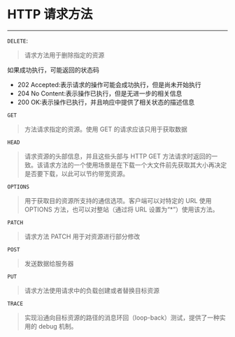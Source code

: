# HTTP 请求方法

---

`DELETE`:

> 请求方法用于删除指定的资源

如果成功执行，可能返回的状态码

- 202 Accepted:表示请求的操作可能会成功执行，但是尚未开始执行
- 204 No Content:表示操作已执行，但是无进一步的相关信息
- 200 OK:表示操作已执行，并且响应中提供了相关状态的描述信息

`GET`

> 方法请求指定的资源。使用 GET 的请求应该只用于获取数据

`HEAD`

> 请求资源的头部信息，并且这些头部与 HTTP GET 方法请求时返回的一致。该请求方法的一个使用场景是在下载一个大文件前先获取其大小再决定是否要下载，以此可以节约带宽资源。

`OPTIONS`

> 用于获取目的资源所支持的通信选项。客户端可以对特定的 URL 使用 OPTIONS 方法，也可以对整站（通过将 URL 设置为“\*”）使用该方法。

`PATCH`

> 请求方法 PATCH 用于对资源进行部分修改

`POST`

> 发送数据给服务器

`PUT`

> 请求方法使用请求中的负载创建或者替换目标资源

`TRACE`

> 实现沿通向目标资源的路径的消息环回（loop-back）测试，提供了一种实用的 debug 机制。
